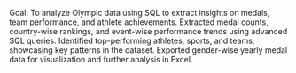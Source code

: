 Goal: To analyze Olympic data using SQL to extract insights on medals, team performance, and athlete achievements.
Extracted medal counts, country-wise rankings, and event-wise performance trends using advanced SQL queries.
Identified top-performing athletes, sports, and teams, showcasing key patterns in the dataset.
Exported gender-wise yearly medal data for visualization and further analysis in Excel.

